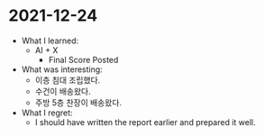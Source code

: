 # 2021-12-24

- What I learned: 
  - AI + X
    - Final Score Posted
- What was interesting: 
  - 이층 침대 조립했다.
  - 수건이 배송왔다.
  - 주방 5층 찬장이 배송왔다.
- What I regret: 
  - I should have written the report earlier and prepared it well.